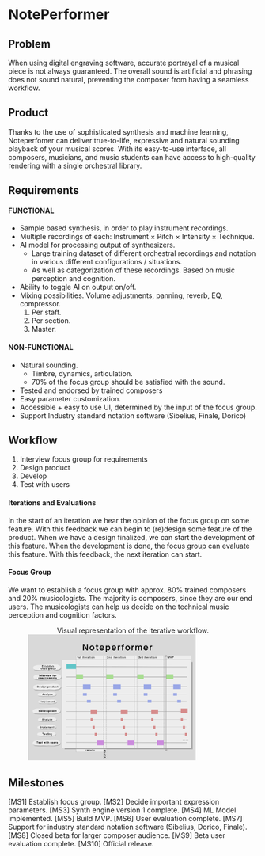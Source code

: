 # **NotePerformer**

## Problem
When using digital engraving software, accurate portrayal of a musical piece is not always guaranteed.
The overall sound is artificial and phrasing does not sound natural, preventing the composer from having a seamless workflow. 

## Product
Thanks to the use of sophisticated synthesis and machine learning,
Noteperfomer can deliver true-to-life, expressive and natural
sounding playback of your musical scores. 
With its easy-to-use interface, all composers, musicians, and music students can
have access to high-quality rendering with a single orchestral library. 

## Requirements
#### FUNCTIONAL
+ Sample based synthesis, in order to play instrument recordings.
+ Multiple recordings of each: Instrument $\times$ Pitch $\times$  Intensity $\times$ Technique.
+ AI model for processing output of synthesizers.
  - Large training dataset of different orchestral recordings and notation in various different configurations / situations.
  - As well as categorization of these recordings. Based on music perception and cognition.
+ Ability to toggle AI on output on/off.
+ Mixing possibilities. Volume adjustments, panning, reverb, EQ, compressor.
  1. Per staff.
  2. Per section.
  3. Master.

#### NON-FUNCTIONAL
+ Natural sounding.
  - Timbre, dynamics, articulation.
  - 70% of the focus group should be satisfied with the sound.
+ Tested and endorsed by trained composers
+ Easy parameter customization.
+ Accessible + easy to use UI, determined by the input of the focus group. 
+ Support Industry standard notation software (Sibelius, Finale, Dorico)

## Workflow
1. Interview focus group for requirements
2. Design product
3. Develop
4. Test with users

#### Iterations and Evaluations
In the start of an iteration we hear the opinion of the focus group
on some feature. With this feedback we can begin to (re)design some feature of the product.
When we have a design finalized, we can start the development of this feature.
When the development is done, the focus group can evaluate this feature.
With this feedback, the next iteration can start.

#### Focus Group
We want to establish a focus group with approx. 80% trained composers and 20% musicologists.
The majority is composers, since they are our end users.
The musicologists can help us decide on the technical music perception and cognition factors.

<figure>
<figcaption align = "center">
Visual representation of the iterative workflow.
</figcaption>
<img src="pictures/gantt.png"
<style width="80%">
</figure>

## Milestones
[MS1] Establish focus group.
[MS2] Decide important expression parameters.
[MS3] Synth engine version 1 complete.
[MS4] ML Model implemented. 
[MS5] Build MVP.
[MS6] User evaluation complete.
[MS7] Support for industry standard notation software (Sibelius, Dorico, Finale).
[MS8] Closed beta for larger composer audience.
[MS9] Beta user evaluation complete.
[MS10] Official release.
